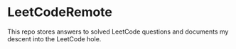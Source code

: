 # LeetCodeRemote

This repo stores answers to solved LeetCode questions and documents my descent into the LeetCode hole.     
 
  
 
 
 
 
 

